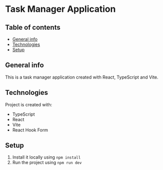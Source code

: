 # Task Manager Application

## Table of contents

- [General info](#general-info)
- [Technologies](#technologies)
- [Setup](#setup)

## General info

This is a task manager application created with React, TypeScript and Vite.

## Technologies

Project is created with:

- TypeScript
- React
- Vite
- React Hook Form

## Setup

1. Install it locally using `npm install`
2. Run the project using `npm run dev`
